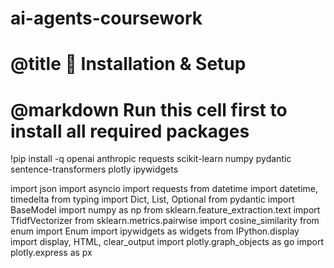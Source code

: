 # ai-agents-coursework
# @title 🔧 Installation & Setup
# @markdown Run this cell first to install all required packages
!pip install -q openai anthropic requests scikit-learn numpy pydantic sentence-transformers plotly ipywidgets

import json
import asyncio
import requests
from datetime import datetime, timedelta
from typing import Dict, List, Optional
from pydantic import BaseModel
import numpy as np
from sklearn.feature_extraction.text import TfidfVectorizer
from sklearn.metrics.pairwise import cosine_similarity
from enum import Enum
import ipywidgets as widgets
from IPython.display import display, HTML, clear_output
import plotly.graph_objects as go
import plotly.express as px
